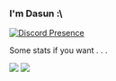### I'm Dasun :\

[![Discord Presence](https://lanyard.cnrad.dev/api/778068011231608882?bg=#fc0330)](https://discord.com/users/778068011231608882)

Some stats if you want . . .

<img src="https://github-readme-stats.vercel.app/api?username=dabeycorn"> <img src="https://github-readme-stats.vercel.app/api/top-langs/?username=dabeycorn">


